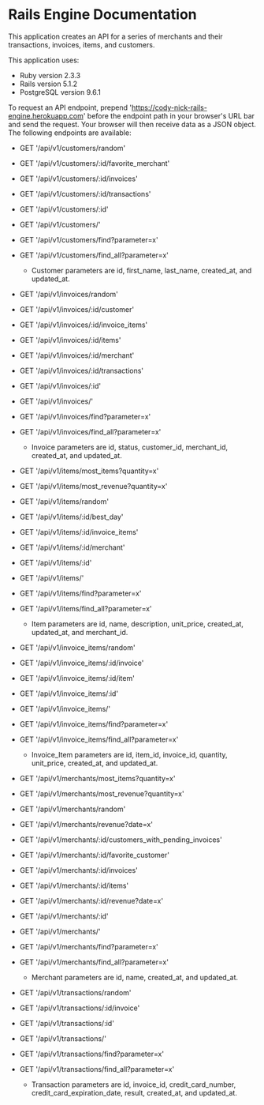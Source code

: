 # Rails Engine Documentation

This application creates an API for a series of merchants and their transactions, invoices, items, and customers.

This application uses:
  * Ruby version 2.3.3
  * Rails version 5.1.2
  * PostgreSQL version 9.6.1

To request an API endpoint, prepend 'https://cody-nick-rails-engine.herokuapp.com' before the endpoint path in your browser's URL bar and send the request. Your browser will then receive data as a JSON object. The following endpoints are available:

* GET '/api/v1/customers/random'
* GET '/api/v1/customers/:id/favorite_merchant'
* GET '/api/v1/customers/:id/invoices'
* GET '/api/v1/customers/:id/transactions'
* GET '/api/v1/customers/:id'
* GET '/api/v1/customers/'
* GET '/api/v1/customers/find?parameter=x'
* GET '/api/v1/customers/find_all?parameter=x'
  * Customer parameters are id, first_name, last_name, created_at, and updated_at.

* GET '/api/v1/invoices/random'
* GET '/api/v1/invoices/:id/customer'
* GET '/api/v1/invoices/:id/invoice_items'
* GET '/api/v1/invoices/:id/items'
* GET '/api/v1/invoices/:id/merchant'
* GET '/api/v1/invoices/:id/transactions'
* GET '/api/v1/invoices/:id'
* GET '/api/v1/invoices/'
* GET '/api/v1/invoices/find?parameter=x'
* GET '/api/v1/invoices/find_all?parameter=x'
  * Invoice parameters are id, status, customer_id, merchant_id, created_at, and updated_at.

* GET '/api/v1/items/most_items?quantity=x'
* GET '/api/v1/items/most_revenue?quantity=x'
* GET '/api/v1/items/random'
* GET '/api/v1/items/:id/best_day'
* GET '/api/v1/items/:id/invoice_items'
* GET '/api/v1/items/:id/merchant'
* GET '/api/v1/items/:id'
* GET '/api/v1/items/'
* GET '/api/v1/items/find?parameter=x'
* GET '/api/v1/items/find_all?parameter=x'
  * Item parameters are id, name, description, unit_price, created_at, updated_at, and merchant_id.

* GET '/api/v1/invoice_items/random'
* GET '/api/v1/invoice_items/:id/invoice'
* GET '/api/v1/invoice_items/:id/item'
* GET '/api/v1/invoice_items/:id'
* GET '/api/v1/invoice_items/'
* GET '/api/v1/invoice_items/find?parameter=x'
* GET '/api/v1/invoice_items/find_all?parameter=x'
  * Invoice_Item parameters are id, item_id, invoice_id, quantity, unit_price, created_at, and updated_at.

* GET '/api/v1/merchants/most_items?quantity=x'
* GET '/api/v1/merchants/most_revenue?quantity=x'
* GET '/api/v1/merchants/random'
* GET '/api/v1/merchants/revenue?date=x'
* GET '/api/v1/merchants/:id/customers_with_pending_invoices'
* GET '/api/v1/merchants/:id/favorite_customer'
* GET '/api/v1/merchants/:id/invoices'
* GET '/api/v1/merchants/:id/items'
* GET '/api/v1/merchants/:id/revenue?date=x'
* GET '/api/v1/merchants/:id'
* GET '/api/v1/merchants/'
* GET '/api/v1/merchants/find?parameter=x'
* GET '/api/v1/merchants/find_all?parameter=x'
  * Merchant parameters are id, name, created_at, and updated_at.

* GET '/api/v1/transactions/random'
* GET '/api/v1/transactions/:id/invoice'
* GET '/api/v1/transactions/:id'
* GET '/api/v1/transactions/'
* GET '/api/v1/transactions/find?parameter=x'
* GET '/api/v1/transactions/find_all?parameter=x'
  * Transaction parameters are id, invoice_id, credit_card_number, credit_card_expiration_date, result, created_at, and updated_at.
